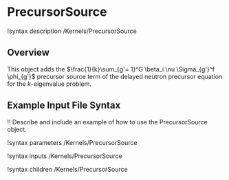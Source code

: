 # PrecursorSource

!syntax description /Kernels/PrecursorSource

## Overview

This object adds the $\frac{1}{k}\sum_{g'= 1}^G \beta_i \nu \Sigma_{g'}^f \phi_{g'}$ precursor
source term of the delayed neutron precursor equation for the $k$-eigenvalue problem.

## Example Input File Syntax

!! Describe and include an example of how to use the PrecursorSource object.

!syntax parameters /Kernels/PrecursorSource

!syntax inputs /Kernels/PrecursorSource

!syntax children /Kernels/PrecursorSource
